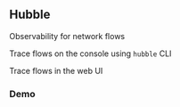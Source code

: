 ## Hubble

Observability for network flows [](https://docs.cilium.io/en/stable/gettingstarted/hubble/)

Trace flows on the console using `hubble` CLI

Trace flows in the web UI

### Demo [<i class="fa fa-comment-code"></i>](https://github.com/nicholasdille/container-slides/blob/master/120_kubernetes/cilium/hubble.demo "hubble.demo")